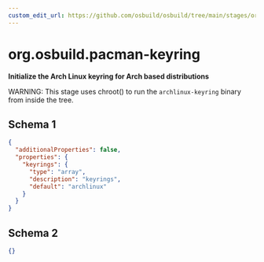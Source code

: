 ```yaml
---
custom_edit_url: https://github.com/osbuild/osbuild/tree/main/stages/org.osbuild.pacman-keyring.meta.json
---
```

# org.osbuild.pacman-keyring
<!--
[//]: # ( DO NOT MODIFY THIS FILE! )
[//]: # ( This content is generated by `scripts/pull_osbuild_modules.py` )
[//]: # ( Rather change the source of this: https://github.com/osbuild/osbuild/tree/main/stages/org.osbuild.pacman-keyring.meta.json )
-->

**Initialize the Arch Linux keyring for Arch based distributions**

WARNING: This stage uses chroot() to run the `archlinux-keyring` binary
from inside the tree.

## Schema 1

```json
{
  "additionalProperties": false,
  "properties": {
    "keyrings": {
      "type": "array",
      "description": "keyrings",
      "default": "archlinux"
    }
  }
}
```

## Schema 2

```json
{}
```
